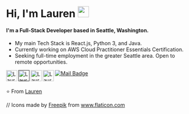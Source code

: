 # Hi, I'm Lauren <img src="https://raw.githubusercontent.com/iampavangandhi/iampavangandhi/master/gifs/Hi.gif" width="30px"></h2>

#### I'm a Full-Stack Developer based in Seattle, Washington. 
- My main Tech Stack is React.js, Python 3, and Java. 
- Currently working on AWS Cloud Practitioner Essentials Certification.
- Seeking full-time employment in the greater Seattle area. Open to remote opportunities.

<a href="https://www.linkedin.com/in/laurenemick/" target="_blank">
  <img src="https://www.flaticon.com/svg/static/icons/svg/1051/1051282.svg" align="left" alt="Lauren's Linkedin" width="30px" />
</a>

<a href="" target="_blank">
  <img src="https://www.flaticon.com/svg/static/icons/svg/1011/1011356.svg" align="left" alt="Lauren's Website" width="30px" />
</a>

<a href="https://github.com/laurenemick/" target="_blank">
  <img src="https://www.flaticon.com/svg/static/icons/svg/1051/1051275.svg" align="left" alt="Lauren's Linkedin" width="30px" />
</a>

<a href="https://www.pinterest.com/laurenemick_/_saved/" target="_blank">
  <img src="https://www.flaticon.com/svg/static/icons/svg/1051/1051278.svg" align="left" alt="Lauren's Pinterest" width="30px" />
</a>

[![Mail Badge](https://img.shields.io/badge/-laurenemick6@gmail.com-c14438?style=flat-square&logo=Gmail&logoColor=white&link=mailto:laurenemick6@gmail.com)](mailto:laurenemick6@gmail.com)

<br/>
⭐️   From <a href="https://github.com/laurenemick">Lauren</a>

// Icons made by <a href="https://www.flaticon.com/authors/freepik" title="Freepik">Freepik</a> from <a href="https://www.flaticon.com/" title="Flaticon">www.flaticon.com</a>

